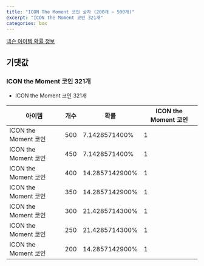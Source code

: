 ```yaml
---
title: "ICON The Moment 코인 상자 (200개 ~ 500개)"
excerpt: "ICON the Moment 코인 321개"
categories: box
---
```

[넥슨 아이템 확률 정보](http://iteminfo.nexon.com/probability/fo4?sn=6733)

## 기댓값
### ICON the Moment 코인 321개
  - ICON the Moment 코인 321개

|아이템|개수|확률|ICON the Moment 코인|
|---|---|---|---|
|ICON the Moment 코인|500|7.1428571400%|1|
|ICON the Moment 코인|450|7.1428571400%|1|
|ICON the Moment 코인|400|14.2857142900%|1|
|ICON the Moment 코인|350|14.2857142900%|1|
|ICON the Moment 코인|300|21.4285714300%|1|
|ICON the Moment 코인|250|21.4285714300%|1|
|ICON the Moment 코인|200|14.2857142900%|1|
